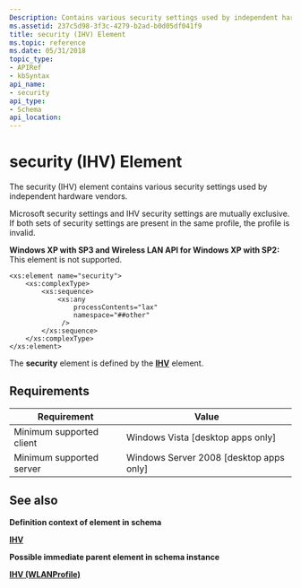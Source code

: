 ```yaml
---
Description: Contains various security settings used by independent hardware vendors.
ms.assetid: 237c5d98-3f3c-4279-b2ad-b0d05df041f9
title: security (IHV) Element
ms.topic: reference
ms.date: 05/31/2018
topic_type: 
- APIRef
- kbSyntax
api_name: 
- security
api_type: 
- Schema
api_location: 
---
```


# security (IHV) Element

The security (IHV) element contains various security settings used by independent hardware vendors.

Microsoft security settings and IHV security settings are mutually exclusive. If both sets of security settings are present in the same profile, the profile is invalid.

**Windows XP with SP3 and Wireless LAN API for Windows XP with SP2:** This element is not supported.

``` syntax
<xs:element name="security">
    <xs:complexType>
        <xs:sequence>
            <xs:any
                processContents="lax"
                namespace="##other"
             />
        </xs:sequence>
    </xs:complexType>
</xs:element>
```

The **security** element is defined by the [**IHV**](wlan-profileschema-ihv-wlanprofile-element.md) element.

## Requirements



| Requirement | Value |
|-------------------------------------|------------------------------------------------------|
| Minimum supported client<br/> | Windows Vista \[desktop apps only\]<br/>       |
| Minimum supported server<br/> | Windows Server 2008 \[desktop apps only\]<br/> |



## See also

<dl> <dt>

**Definition context of element in schema**
</dt> <dt>

[**IHV**](wlan-profileschema-ihv-wlanprofile-element.md)
</dt> <dt>

**Possible immediate parent element in schema instance**
</dt> <dt>

[**IHV (WLANProfile)**](wlan-profileschema-ihv-wlanprofile-element.md)
</dt> </dl>

 

 




